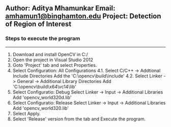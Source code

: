 **Author: Aditya Mhamunkar**
Email: amhamun1@binghamton.edu
Project: Detection of Region of Interest
--------------------------------------------------------------------
### Steps to execute the program
--------------------------------------------------------------------

1. Download and install OpenCV in C:/
2. Open the project in Visual Studio 2012
3. Goto 'Project' tab and select Properties.
4. Select Configuration: All Configurations
	4.1. Select C/C++ ->  Addtional Include Directories
		Add the 'C:\opencv\build\include'
	4.2. Select Linker -> General -> Additional Library Directories
		Add 'C:\opencv\build\x64\vc14\lib'
5. Select Configuratio: Debug
	Select Linker -> Input -> Additional Libraries
		Add 'opencv_world320d.lib'
6. Select Configuratio: Release
	Select Linker -> Input -> Additional Libraries
		Add 'opencv_world320.lib'
7. Select Apply.
8. Select 'Release' version from the tab and Execute the program.


